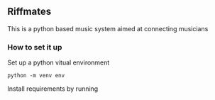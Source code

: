 ## Riffmates

This is a python based music system aimed at connecting musicians

### How to set it up 
Set up a python vitual environment

    python -m venv env 

Install requirements by running 


